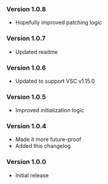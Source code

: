 ### Version 1.0.8
- Hopefully improved patching logic

### Version 1.0.7
- Updated readme

### Version 1.0.6
- Updated to support VSC v1.15.0

### Version 1.0.5
- Improved initialization logic

### Version 1.0.4
- Made it more future-proof
- Added this changelog

### Version 1.0.0
- Initial release
